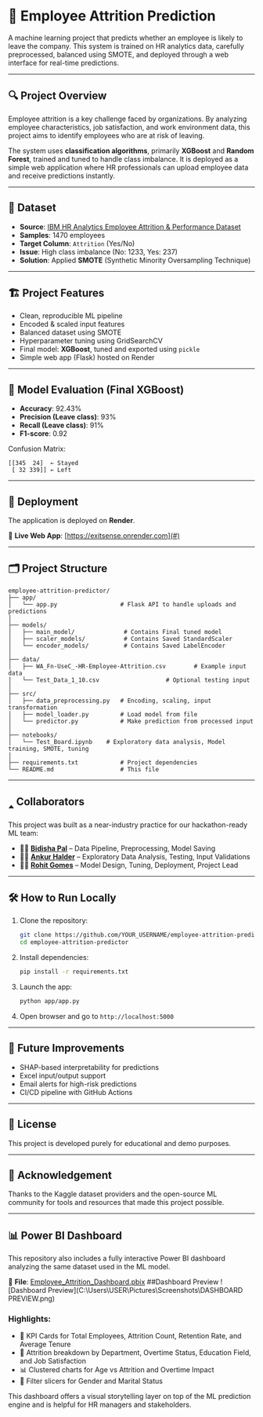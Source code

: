 # 🧠 Employee Attrition Prediction

A machine learning project that predicts whether an employee is likely to leave the company. This system is trained on HR analytics data, carefully preprocessed, balanced using SMOTE, and deployed through a web interface for real-time predictions.

---

## 🔍 Project Overview

Employee attrition is a key challenge faced by organizations. By analyzing employee characteristics, job satisfaction, and work environment data, this project aims to identify employees who are at risk of leaving.

The system uses **classification algorithms**, primarily **XGBoost** and **Random Forest**, trained and tuned to handle class imbalance. It is deployed as a simple web application where HR professionals can upload employee data and receive predictions instantly.

---

## 🌊 Dataset

* **Source**: [IBM HR Analytics Employee Attrition & Performance Dataset](https://www.kaggle.com/datasets/pavansubhasht/ibm-hr-analytics-attrition-dataset)
* **Samples**: 1470 employees
* **Target Column**: `Attrition` (Yes/No)
* **Issue**: High class imbalance (No: 1233, Yes: 237)
* **Solution**: Applied **SMOTE** (Synthetic Minority Oversampling Technique)

---

## 🏗️ Project Features

* Clean, reproducible ML pipeline
* Encoded & scaled input features
* Balanced dataset using SMOTE
* Hyperparameter tuning using GridSearchCV
* Final model: **XGBoost**, tuned and exported using `pickle`
* Simple web app (Flask) hosted on Render

---

## 🧪 Model Evaluation (Final XGBoost)

* **Accuracy**: 92.43%
* **Precision (Leave class)**: 93%
* **Recall (Leave class)**: 91%
* **F1-score**: 0.92

Confusion Matrix:

```
[[345  24]  ← Stayed
 [ 32 339]] ← Left
```

---

## 🚀 Deployment

The application is deployed on **Render**.

🔗 **Live Web App**: [https://exitsense.onrender.com](#)

---

## 🗂️ Project Structure

```
employee-attrition-predictor/
├── app/
│   └── app.py                  # Flask API to handle uploads and predictions
│
├── models/
│   ├── main_model/              # Contains Final tuned model
│   ├── scaler_models/           # Contains Saved StandardScaler
│   └── encoder_models/          # Contains Saved LabelEncoder
│
├── data/
│   ├── WA_Fn-UseC_-HR-Employee-Attrition.csv        # Example input data
│   └── Test_Data_1_10.csv                   # Optional testing input
│
├── src/
│   ├── data_preprocessing.py   # Encoding, scaling, input transformation
│   ├── model_loader.py         # Load model from file
│   └── predictor.py            # Make prediction from processed input
│
├── notebooks/
│   └── Test_Board.ipynb    # Exploratory data analysis, Model training, SMOTE, tuning
│
├── requirements.txt            # Project dependencies
└── README.md                   # This file
```

---

## 🢑 Collaborators

This project was built as a near-industry practice for our hackathon-ready ML team:

* 👩‍💻 **[Bidisha Pal](https://github.com/bi-disha)** – Data Pipeline, Preprocessing, Model Saving
* 👨‍💻 **[Ankur Halder](https://github.com/Ankur-Halder)** – Exploratory Data Analysis, Testing, Input Validations
* 👨‍🔬 **[Rohit Gomes](https://github.com/RJxGAMERxYT)** – Model Design, Tuning, Deployment, Project Lead

---

## 🛠️ How to Run Locally

1. Clone the repository:

   ```bash
   git clone https://github.com/YOUR_USERNAME/employee-attrition-predictor.git
   cd employee-attrition-predictor
   ```

2. Install dependencies:

   ```bash
   pip install -r requirements.txt
   ```

3. Launch the app:

   ```bash
   python app/app.py
   ```

4. Open browser and go to `http://localhost:5000`

---

## 📌 Future Improvements

* SHAP-based interpretability for predictions
* Excel input/output support
* Email alerts for high-risk predictions
* CI/CD pipeline with GitHub Actions

---

## 📜 License

This project is developed purely for educational and demo purposes.

---

## 🙏 Acknowledgement

Thanks to the Kaggle dataset providers and the open-source ML community for tools and resources that made this project possible.

---

## 📊 Power BI Dashboard

This repository also includes a fully interactive Power BI dashboard analyzing the same dataset used in the ML model.

📁 **File**: [Employee_Attrition_Dashboard.pbix](./Employee_Attrition_Dashboard.pbix)
  ##Dashboard Preview
![Dashboard Preview](C:\Users\USER\Pictures\Screenshots\DASHBOARD PREVIEW.png)


### Highlights:
- 📌 KPI Cards for Total Employees, Attrition Count, Retention Rate, and Average Tenure
- 🧩 Attrition breakdown by Department, Overtime Status, Education Field, and Job Satisfaction
- 📊 Clustered charts for Age vs Attrition and Overtime Impact
- 📅 Filter slicers for Gender and Marital Status

This dashboard offers a visual storytelling layer on top of the ML prediction engine and is helpful for HR managers and stakeholders.


